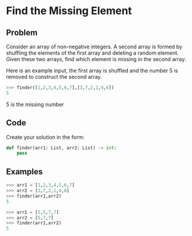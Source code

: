 # Find the Missing Element

## Problem

Consider an array of non-negative integers. A second array is formed by shuffling the elements of the first array and deleting a random element. Given these two arrays, find which element is missing in the second array.

Here is an example input, the first array is shuffled and the number 5 is removed to construct the second array.

```python
>>> finder([1,2,3,4,5,6,7],[3,7,2,1,4,6])
5
```

5 is the missing number

## Code

Create your solution in the form:

```python
def finder(arr1: List, arr2: List) -> int:
    pass
```

## Examples

```python
>>> arr1 = [1,2,3,4,5,6,7]
>>> arr2 = [3,7,2,1,4,6]
>>> finder(arr1,arr2)
5
```

```python
>>> arr1 = [5,5,7,7]
>>> arr2 = [5,7,7]
>>> finder(arr1,arr2)
5
```
